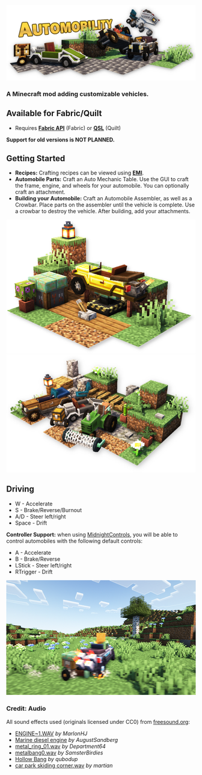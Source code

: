![Automobility](./md/banner.png)

### A Minecraft mod adding customizable vehicles.

## Available for Fabric/Quilt
- Requires **[Fabric API](https://modrinth.com/mod/fabric-api)** (Fabric) or **[QSL](https://modrinth.com/mod/qsl)** (Quilt)

**Support for old versions is NOT PLANNED.**

## Getting Started
- **Recipes:** Crafting recipes can be viewed using [**EMI**](https://www.curseforge.com/minecraft/mc-mods/emi).
- **Automobile Parts:** Craft an Auto Mechanic Table. Use the GUI to craft the frame, engine, and wheels for your automobile. You can optionally craft an attachment.
- **Building your Automobile:** Craft an Automobile Assembler, as well as a Crowbar. Place parts on the assembler until the vehicle is complete. Use a crowbar to destroy the vehicle. After building, add your attachments.

![Automobile Construction](./md/construction.png)
![Automobile Types](./md/parking.png)

## Driving
- W - Accelerate
- S - Brake/Reverse/Burnout
- A/D - Steer left/right
- Space - Drift

**Controller Support:** when using [MidnightControls](https://www.curseforge.com/minecraft/mc-mods/midnightcontrols), you will be able to control automobiles with the following default controls:
- A - Accelerate
- B - Brake/Reverse
- LStick - Steer left/right
- RTrigger - Drift

![Driving](./md/driving.png)

### Credit: Audio
All sound effects used (originals licensed under CC0) from [freesound.org](https://freesound.org/): <br/>
- [ENGINE~1.WAV](https://freesound.org/people/MarlonHJ/sounds/242739/) *by MarlonHJ* <br/>
- [Marine diesel engine](https://freesound.org/people/AugustSandberg/sounds/264864/) *by AugustSandberg* <br/>
- [metal_ring_01.wav](https://freesound.org/people/Department64/sounds/95272/) *by Department64* <br/>
- [metalbang0.wav](https://freesound.org/people/SamsterBirdies/sounds/435699/) *by SamsterBirdies* <br/>
- [Hollow Bang](https://freesound.org/people/qubodup/sounds/157609/) *by qubodup* <br/>
- [car park skiding corner.wav](https://freesound.org/people/martian/sounds/178889/) *by martian* <br/>